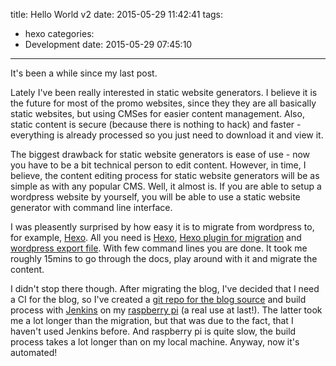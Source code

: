 title: Hello World v2
date: 2015-05-29 11:42:41
tags:
  - hexo
categories:
  - Development
date: 2015-05-29 07:45:10
---

It's been a while since my last post.

Lately I've been really interested in static website generators. I believe it is the future for most of the promo websites, since they they are all basically static websites, but using CMSes for easier content management. Also, static content is secure (because there is nothing to hack) and faster - everything is already processed so you just need to download it and view it.

The biggest drawback for static website generators is ease of use - now you have to be a bit technical person to edit content. However, in time, I believe, the content editing process for static website generators will be as simple as with any popular CMS. Well, it almost is. If you are able to setup a wordpress website by yourself, you will be able to use a static website generator with command line interface.

I was pleasently surprised by how easy it is to migrate from wordpress to, for example, <a href="http://hexo.io">Hexo</a>. All you need is <a href="http://hexo.io">Hexo</a>, <a href="https://github.com/hexojs/hexo-migrator-wordpress">Hexo plugin for migration</a> and <a href="https://codex.wordpress.org/Tools_Export_Screen">wordpress export file</a>. With few command lines you are done. It took me roughly 15mins to go through the docs, play around with it and migrate the content.

I didn't stop there though. After migrating the blog, I've decided that I need a CI for the blog, so I've created a <a href="https://github.com/mbardauskas/blog-hexo">git repo for the blog source</a> and build process with <a href="https://jenkins-ci.org/">Jenkins</a> on my <a href="http://en.wikipedia.org/wiki/Raspberry_Pi">raspberry pi</a> (a real use at last!). The latter took me a lot longer than the migration, but that was due to the fact, that I haven't used Jenkins before. And raspberry pi is quite slow, the build process takes a lot longer than on my local machine. Anyway, now it's automated!

